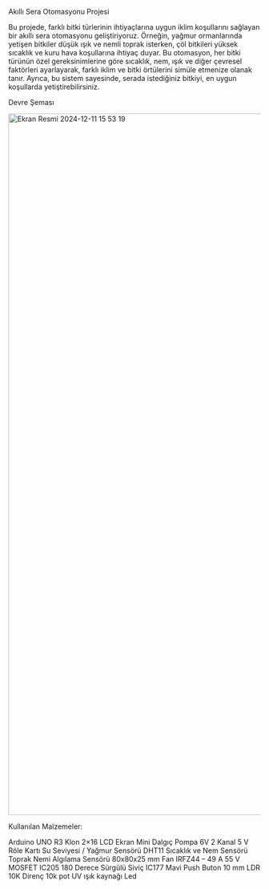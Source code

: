 Akıllı Sera Otomasyonu Projesi

Bu projede, farklı bitki türlerinin ihtiyaçlarına uygun iklim koşullarını sağlayan bir akıllı sera otomasyonu geliştiriyoruz. 
Örneğin, yağmur ormanlarında yetişen bitkiler düşük ışık ve nemli toprak isterken, çöl bitkileri yüksek sıcaklık ve kuru hava koşullarına ihtiyaç duyar. 
Bu otomasyon, her bitki türünün özel gereksinimlerine göre sıcaklık, nem, ışık ve diğer çevresel faktörleri ayarlayarak, farklı iklim ve bitki örtülerini simüle etmenize olanak tanır. 
Ayrıca, bu sistem sayesinde, serada istediğiniz bitkiyi, en uygun koşullarda yetiştirebilirsiniz.

Devre Şeması

<img width="1399" alt="Ekran Resmi 2024-12-11 15 53 19" src="https://github.com/user-attachments/assets/ec0650a4-fa04-4191-b3ec-6cbf7edf0be2" />

Kullanılan Malzemeler:

Arduino UNO R3 Klon
2×16 LCD Ekran
Mini Dalgıç Pompa 6V
2 Kanal 5 V Röle Kartı 
Su Seviyesi / Yağmur Sensörü
DHT11 Sıcaklık ve Nem Sensörü 
Toprak Nemi Algılama Sensörü 
80x80x25 mm Fan 
IRFZ44 – 49 A 55 V MOSFET
IC205 180 Derece Sürgülü Siviç
IC177 Mavi Push Buton 
10 mm LDR
10K Direnç
10k pot
UV ışık kaynağı Led
